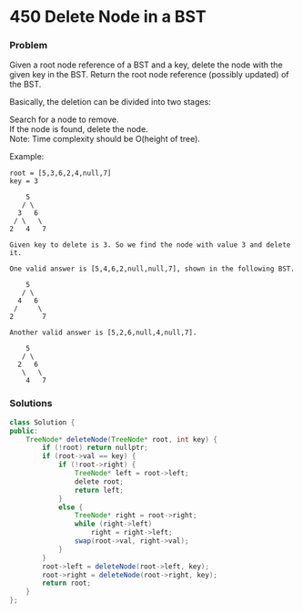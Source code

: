 # 450 Delete Node in a BST

### Problem

Given a root node reference of a BST and a key, delete the node with the given key in the BST. Return the root node reference \(possibly updated\) of the BST.

Basically, the deletion can be divided into two stages:

Search for a node to remove.  
If the node is found, delete the node.  
Note: Time complexity should be O\(height of tree\).

Example:

```
root = [5,3,6,2,4,null,7]
key = 3

    5
   / \
  3   6
 / \   \
2   4   7

Given key to delete is 3. So we find the node with value 3 and delete it.

One valid answer is [5,4,6,2,null,null,7], shown in the following BST.

    5
   / \
  4   6
 /     \
2       7

Another valid answer is [5,2,6,null,4,null,7].

    5
   / \
  2   6
   \   \
    4   7
```

### Solutions

```java
class Solution {
public:
    TreeNode* deleteNode(TreeNode* root, int key) {
        if (!root) return nullptr;
        if (root->val == key) {
            if (!root->right) {
                TreeNode* left = root->left;
                delete root;
                return left;
            }
            else {
                TreeNode* right = root->right;
                while (right->left)
                    right = right->left;
                swap(root->val, right->val);    
            }
        }
        root->left = deleteNode(root->left, key);
        root->right = deleteNode(root->right, key);
        return root;
    }
};
```



